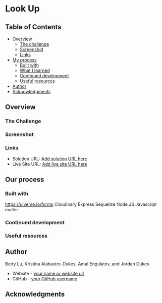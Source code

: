 # Look Up

## Table of Contents

- [Overview](#overview)
  - [The challenge](#the-challenge)
  - [Screenshot](#screenshot)
  - [Links](#links)
- [My process](#my-process)
  - [Built with](#built-with)
  - [What I learned](#what-i-learned)
  - [Continued development](#continued-development)
  - [Useful resources](#useful-resources)
- [Author](#author)
- [Acknowledgments](#acknowledgments)

## Overview

### The Challenge

### Screenshot

### Links
- Solution URL: [Add solution URL here](https://your-solution-url.com)
- Live Site URL: [Add live site URL here](https://your-live-site-url.com)

## Our process

### Built with
https://uiverse.io/forms
Cloudinary 
Express
Sequelize
Node.JS
Javascript
multer

### Continued development

### Useful resources

## Author
  Betty Lu, Kristina Alabastro-Dukes, Amal Engulatov, and Jordan Dukes
- Website - [your name or website url](https://www.your-site.com)
- GitHub - [your GitHub username](https://github.com/yourusername)

## Acknowledgments
